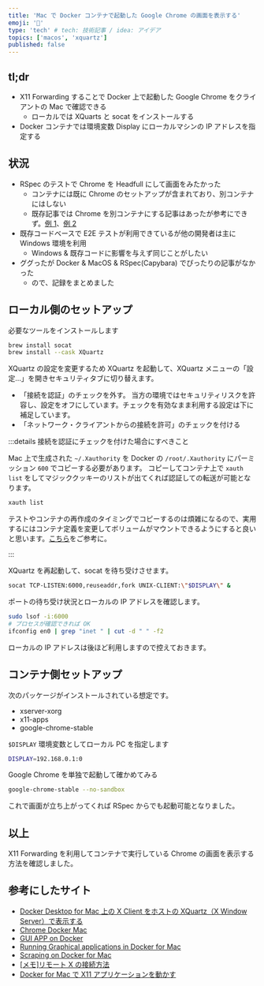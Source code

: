 ```yaml
---
title: 'Mac で Docker コンテナで起動した Google Chrome の画面を表示する'
emoji: '🕌'
type: 'tech' # tech: 技術記事 / idea: アイデア
topics: ['macos', 'xquartz']
published: false
---
```


## tl;dr

- X11 Forwarding することで Docker 上で起動した Google Chrome をクライアントの Mac で確認できる
  - ローカルでは XQuarts と socat をインストールする
- Docker コンテナでは環境変数 Display にローカルマシンの IP アドレスを指定する

## 状況

- RSpec のテストで Chrome を Headfull にして画面をみたかった
  - コンテナには既に Chrome のセットアップが含まれており、別コンテナにはしない
  - 既存記事では Chrome を別コンテナにする記事はあったが参考にできず。[例 1](https://zenn.dev/felmy/articles/0f534f8f7bee49)、[例 2](https://tech.gunosy.io/entry/docker_chromium_with_m1)
- 既存コードベースで E2E テストが利用できているが他の開発者は主に Windows 環境を利用
  - Windows & 既存コードに影響を与えず同じことがしたい
- ググったが Docker & MacOS & RSpec(Capybara) でぴったりの記事がなかった
  - ので、記録をまとめました

## ローカル側のセットアップ

必要なツールをインストールします

```bash
brew install socat
brew install --cask XQuartz
```

XQuartz の設定を変更するため XQuartz を起動して、XQuartz メニューの「設定…」を開きセキュリティタブに切り替えます。

- 「接続を認証」のチェックを外す。
  当方の環境ではセキュリティリスクを許容し、設定をオフにしています。チェックを有効なまま利用する設定は下に補足しています。
- 「ネットワーク・クライアントからの接続を許可」のチェックを付ける

:::details 接続を認証にチェックを付けた場合にすべきこと

Mac 上で生成された `~/.Xauthority` を Docker の `/root/.Xauthority` にパーミッション `600` でコピーする必要があります。
コピーしてコンテナ上で `xauth list` をしてマジッククッキーのリストが出てくれば認証しての転送が可能となります。

```bash
xauth list
```

テストやコンテナの再作成のタイミングでコピーするのは煩雑になるので、実用するにはコンテナ定義を変更してボリュームがマウントできるようにすると良いと思います。[こちら](https://qiita.com/nobrin/items/59b9b645e5595365c4ac)をご参考に。

:::

XQuartz を再起動して、socat を待ち受けさせます。

```bash
socat TCP-LISTEN:6000,reuseaddr,fork UNIX-CLIENT:\"$DISPLAY\" &
```

ポートの待ち受け状況とローカルの IP アドレスを確認します。

```bash
sudo lsof -i:6000
# プロセスが確認できれば OK
ifconfig en0 | grep "inet " | cut -d " " -f2
```

ローカルの IP アドレスは後ほど利用しますので控えておきます。

## コンテナ側セットアップ

次のパッケージがインストールされている想定です。

- xserver-xorg
- x11-apps
- google-chrome-stable

`$DISPLAY` 環境変数としてローカル PC を指定します

```bash
DISPLAY=192.168.0.1:0
```

Google Chrome を単独で起動して確かめてみる

```bash
google-chrome-stable --no-sandbox
```

これで画面が立ち上がってくれば RSpec からでも起動可能となりました。

## 以上

X11 Forwarding を利用してコンテナで実行している Chrome の画面を表示する方法を確認しました。

## 参考にしたサイト

- [Docker Desktop for Mac 上の X Client をホストの XQuartz（X Window Server）で表示する](https://blog.aoirint.com/entry/2020/xquartz_docker/)
- [Chrome Docker Mac](https://github.com/dunckr/chrome-docker-mac)
- [GUI APP on Docker](https://gist.github.com/asufana/229cdac01fccee1a7d32ca8b5d7cfee6)
- [Running Graphical applications in Docker for Mac](https://github.com/chanezon/docker-tips/blob/master/x11/README.md)
- [Scraping on Docker for Mac](https://qiita.com/dich1/items/f93cdb12e7c4d22aeace)
- [[メモ]リモート X の接続方法](http://luozengbin.github.io/blog/2014-06-21-%5B%E3%83%A1%E3%83%A2%5D%E3%83%AA%E3%83%A2%E3%83%BC%E3%83%88x%E3%81%AE%E6%8E%A5%E7%B6%9A%E6%96%B9%E6%B3%95.html#sec-3)
- [Docker for Mac で X11 アプリケーションを動かす](https://qiita.com/hoto17296/items/bdb2ab24bc32b6b7f360)
